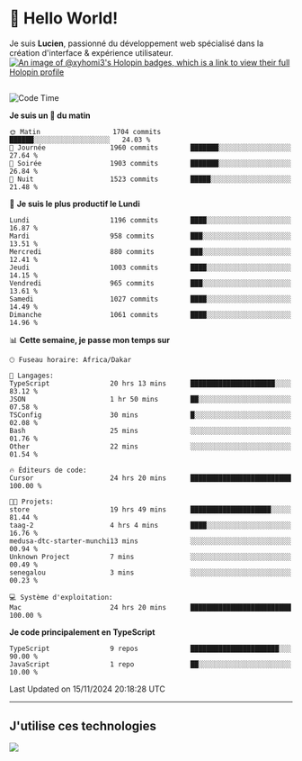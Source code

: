 # 👋 Hello World!

Je suis **Lucien**, passionné du développement web spécialisé dans la création d'interface & expérience utilisateur.
[![An image of @xyhomi3's Holopin badges, which is a link to view their full Holopin profile](https://holopin.me/xyhomi3)](https://holopin.io/@xyhomi3)

##

<!--START_SECTION:waka-->
![Code Time](http://img.shields.io/badge/Code%20Time-2%2C535%20hrs%202%20mins-blue)

**Je suis un 🐤 du matin** 

```text
🌞 Matin                  1704 commits        ██████░░░░░░░░░░░░░░░░░░░   24.03 % 
🌆 Journée                1960 commits        ███████░░░░░░░░░░░░░░░░░░   27.64 % 
🌃 Soirée                 1903 commits        ███████░░░░░░░░░░░░░░░░░░   26.84 % 
🌙 Nuit                   1523 commits        █████░░░░░░░░░░░░░░░░░░░░   21.48 % 
```
📅 **Je suis le plus productif le Lundi** 

```text
Lundi                    1196 commits        ████░░░░░░░░░░░░░░░░░░░░░   16.87 % 
Mardi                    958 commits         ███░░░░░░░░░░░░░░░░░░░░░░   13.51 % 
Mercredi                 880 commits         ███░░░░░░░░░░░░░░░░░░░░░░   12.41 % 
Jeudi                    1003 commits        ████░░░░░░░░░░░░░░░░░░░░░   14.15 % 
Vendredi                 965 commits         ███░░░░░░░░░░░░░░░░░░░░░░   13.61 % 
Samedi                   1027 commits        ████░░░░░░░░░░░░░░░░░░░░░   14.49 % 
Dimanche                 1061 commits        ████░░░░░░░░░░░░░░░░░░░░░   14.96 % 
```


📊 **Cette semaine, je passe mon temps sur** 

```text
🕑︎ Fuseau horaire: Africa/Dakar

💬 Langages: 
TypeScript               20 hrs 13 mins      █████████████████████░░░░   83.12 % 
JSON                     1 hr 50 mins        ██░░░░░░░░░░░░░░░░░░░░░░░   07.58 % 
TSConfig                 30 mins             █░░░░░░░░░░░░░░░░░░░░░░░░   02.08 % 
Bash                     25 mins             ░░░░░░░░░░░░░░░░░░░░░░░░░   01.76 % 
Other                    22 mins             ░░░░░░░░░░░░░░░░░░░░░░░░░   01.54 % 

🔥 Éditeurs de code: 
Cursor                   24 hrs 20 mins      █████████████████████████   100.00 % 

🐱‍💻 Projets: 
store                    19 hrs 49 mins      ████████████████████░░░░░   81.44 % 
taag-2                   4 hrs 4 mins        ████░░░░░░░░░░░░░░░░░░░░░   16.76 % 
medusa-dtc-starter-munchi13 mins             ░░░░░░░░░░░░░░░░░░░░░░░░░   00.94 % 
Unknown Project          7 mins              ░░░░░░░░░░░░░░░░░░░░░░░░░   00.49 % 
senegalou                3 mins              ░░░░░░░░░░░░░░░░░░░░░░░░░   00.23 % 

💻 Système d'exploitation: 
Mac                      24 hrs 20 mins      █████████████████████████   100.00 % 
```

**Je code principalement en TypeScript** 

```text
TypeScript               9 repos             ██████████████████████░░░   90.00 % 
JavaScript               1 repo              ██░░░░░░░░░░░░░░░░░░░░░░░   10.00 % 
```




 Last Updated on 15/11/2024 20:18:28 UTC
<!--END_SECTION:waka-->
---

## J'utilise ces technologies

<p align="left">
  <a href="https://skillicons.dev">
    <img src="https://skillicons.dev/icons?i=ts,js,md,scss,tailwind,react,docker,express,astro,vite,nextjs,vercel,figma,ableton" />
  </a>
</p>

